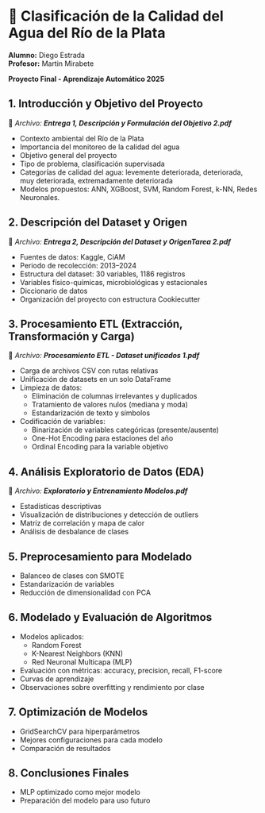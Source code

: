 # 🧪 Clasificación de la Calidad del Agua del Río de la Plata

**Alumno:** Diego Estrada  
**Profesor:** Martin Mirabete

**Proyecto Final - Aprendizaje Automático 2025**  

## 1. Introducción y Objetivo del Proyecto
📄 _Archivo: **Entrega 1, Descripción y Formulación del Objetivo 2.pdf**_
- Contexto ambiental del Río de la Plata
- Importancia del monitoreo de la calidad del agua
- Objetivo general del proyecto
- Tipo de problema, clasificación supervisada
- Categorías de calidad del agua: levemente deteriorada, deteriorada, muy deteriorada, extremadamente deteriorada
- Modelos propuestos: ANN, XGBoost, SVM, Random Forest, k-NN, Redes Neuronales.

## 2. Descripción del Dataset y Origen
📄 _Archivo: **Entrega 2, Descripción del Dataset y OrigenTarea 2.pdf**_
- Fuentes de datos: Kaggle, CiAM
- Periodo de recolección: 2013–2024
- Estructura del dataset: 30 variables, 1186 registros
- Variables físico-químicas, microbiológicas y estacionales
- Diccionario de datos
- Organización del proyecto con estructura Cookiecutter

## 3. Procesamiento ETL (Extracción, Transformación y Carga)
📄 _Archivo: **Procesamiento ETL - Dataset unificados 1.pdf**_
- Carga de archivos CSV con rutas relativas
- Unificación de datasets en un solo DataFrame
- Limpieza de datos:
  - Eliminación de columnas irrelevantes y duplicados
  - Tratamiento de valores nulos (mediana y moda)
  - Estandarización de texto y símbolos
- Codificación de variables:
  - Binarización de variables categóricas (presente/ausente)
  - One-Hot Encoding para estaciones del año
  - Ordinal Encoding para la variable objetivo

## 4. Análisis Exploratorio de Datos (EDA)
📄 _Archivo: **Exploratorio y Entrenamiento Modelos.pdf**_
- Estadísticas descriptivas
- Visualización de distribuciones y detección de outliers
- Matriz de correlación y mapa de calor
- Análisis de desbalance de clases

## 5. Preprocesamiento para Modelado
- Balanceo de clases con SMOTE
- Estandarización de variables
- Reducción de dimensionalidad con PCA

## 6. Modelado y Evaluación de Algoritmos
- Modelos aplicados:
  - Random Forest
  - K-Nearest Neighbors (KNN)
  - Red Neuronal Multicapa (MLP)
- Evaluación con métricas: accuracy, precision, recall, F1-score
- Curvas de aprendizaje
- Observaciones sobre overfitting y rendimiento por clase

## 7. Optimización de Modelos
- GridSearchCV para hiperparámetros
- Mejores configuraciones para cada modelo
- Comparación de resultados

## 8. Conclusiones Finales
- MLP optimizado como mejor modelo
- Preparación del modelo para uso futuro
